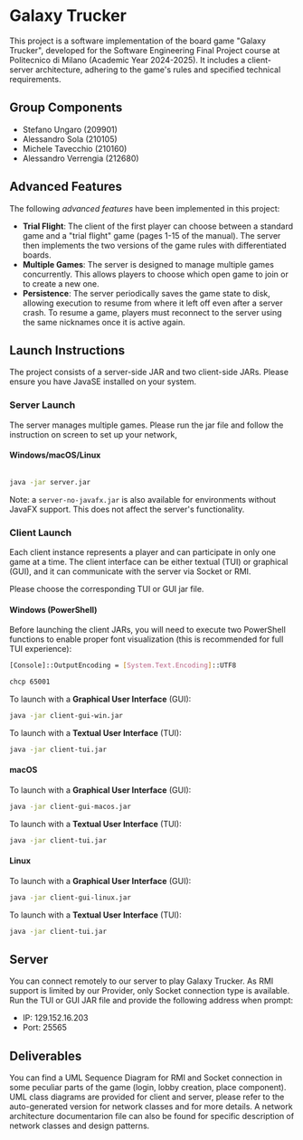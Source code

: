 # Galaxy Trucker

This project is a software implementation of the board game "Galaxy Trucker", developed for the Software Engineering Final Project course at Politecnico di Milano (Academic Year 2024-2025). It includes a client-server architecture, adhering to the game's rules and specified technical requirements.

## Group Components
- Stefano Ungaro (209901)
- Alessandro Sola (210105)
- Michele Tavecchio (210160)
- Alessandro Verrengia (212680)

## Advanced Features
The following *advanced features* have been implemented in this project:
- **Trial Flight**: The client of the first player can choose between a standard game and a "trial flight" game (pages 1-15 of the manual). The server then implements the two versions of the game rules with differentiated boards.
- **Multiple Games**: The server is designed to manage multiple games concurrently. This allows players to choose which open game to join or to create a new one.
- **Persistence**: The server periodically saves the game state to disk, allowing execution to resume from where it left off even after a server crash. To resume a game, players must reconnect to the server using the same nicknames once it is active again.  

## Launch Instructions
The project consists of a server-side JAR and two client-side JARs. Please ensure you have JavaSE installed on your system.

### Server Launch
The server manages multiple games. Please run the jar file and follow the instruction on screen to set up your network,

#### Windows/macOS/Linux
  ``` bash

java -jar server.jar

```

Note: a `server-no-javafx.jar` is also available for environments without JavaFX support. This does not affect the server's functionality.

### Client Launch
Each client instance represents a player and can participate in only one game at a time. The client interface can be either textual (TUI) or graphical (GUI), and it can communicate with the server via Socket or RMI.


Please choose the corresponding TUI or GUI jar file.

#### Windows (PowerShell)
Before launching the client JARs, you will need to execute two PowerShell functions to enable proper font visualization (this is recommended for full TUI experience):

```bash
[Console]::OutputEncoding = [System.Text.Encoding]::UTF8

chcp 65001

```

To launch with a **Graphical User Interface** (GUI):

```bash
java -jar client-gui-win.jar

```

To launch with a **Textual User Interface** (TUI):

```bash
java -jar client-tui.jar

```

#### macOS
To launch with a **Graphical User Interface** (GUI):

```bash
java -jar client-gui-macos.jar

```

To launch with a **Textual User Interface** (TUI):

```bash
java -jar client-tui.jar

```

#### Linux
To launch with a **Graphical User Interface** (GUI):

```bash
java -jar client-gui-linux.jar

```

To launch with a **Textual User Interface** (TUI):

```bash
java -jar client-tui.jar

```

## Server

You can connect remotely to our server to play Galaxy Trucker. As RMI support is limited by our Provider, only Socket connection type is available. 
Run the TUI or GUI JAR file and provide the following address when prompt:
- IP: 129.152.16.203
- Port: 25565

## Deliverables

You can find a UML Sequence Diagram for RMI and Socket connection in some peculiar parts of the game (login, lobby creation, place component). 
UML class diagrams are provided for client and server, please refer to the auto-generated version for network classes and for more details.
A network architecture documentarion file can also be found for specific description of network classes and design patterns.
